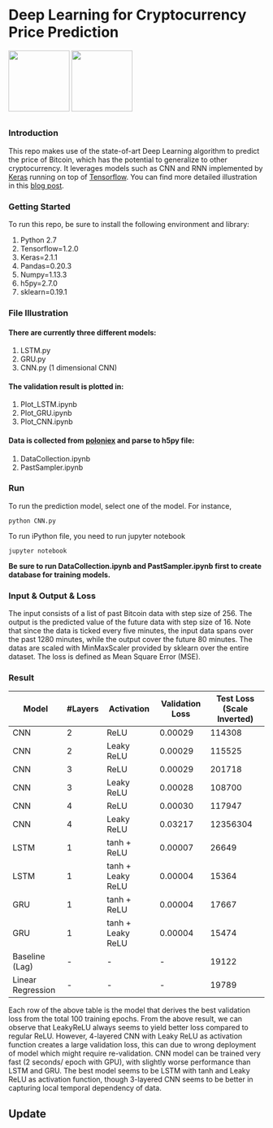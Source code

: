# Deep Learning for Cryptocurrency Price Prediction
<div float="left">
  <img src="https://www.tensorflow.org/images/tf_logo_transp.png" height="120" >
  <img src="https://s3.amazonaws.com/keras.io/img/keras-logo-2018-large-1200.png" height="120">
</div>
<div float="right">

</div>

## 

### Introduction
This repo makes use of the state-of-art Deep Learning algorithm to predict the price of Bitcoin, which has the potential to generalize to other cryptocurrency. It leverages models such as CNN and RNN implemented by [Keras](https://github.com/keras-team/keras) running on top of [Tensorflow](https://github.com/tensorflow/tensorflow). You can find more detailed illustration in this [blog post](https://blog.goodaudience.com/predicting-cryptocurrency-price-with-tensorflow-and-keras-e1674b0dc58a).

### Getting Started
To run this repo, be sure to install the following environment and library:

1. Python 2.7
2. Tensorflow=1.2.0
3. Keras=2.1.1
4. Pandas=0.20.3
5. Numpy=1.13.3
6. h5py=2.7.0
7. sklearn=0.19.1

### File Illustration
#### There are currently three different models:
1. LSTM.py
2. GRU.py
3. CNN.py (1 dimensional CNN)

#### The validation result is plotted in:
1. Plot_LSTM.ipynb
2. Plot_GRU.ipynb
3. Plot_CNN.ipynb

#### Data is collected from [poloniex](https://poloniex.com) and parse to h5py file:
1. DataCollection.ipynb
2. PastSampler.ipynb

### Run
To run the prediction model, select one of the model. For instance, 
```
python CNN.py
```
To run iPython file, you need to run jupyter notebook
```
jupyter notebook
```
__Be sure to run DataCollection.ipynb and PastSampler.ipynb first to create database for training models.__
### Input & Output & Loss
The input consists of a list of past Bitcoin data with step size of 256.
The output is the predicted value of the future data with step size of 16. Note that since the data is ticked every five minutes, the input data spans over the past 1280 minutes, while the output cover the future 80 minutes. The datas are scaled with MinMaxScaler provided by sklearn over the entire dataset. The loss is defined as Mean Square Error (MSE).

### Result
|Model | #Layers  |  Activation    | Validation Loss   |Test Loss (Scale Inverted) |
|----------| ------------- |------|-------| -----|
|   CNN    | 2       | ReLU       |    0.00029     | 114308 |
|   CNN    | 2       | Leaky ReLU       |    0.00029     | 115525 |
|   CNN    | 3       | ReLU       |    0.00029     | 201718 |
|   CNN    | 3       | Leaky ReLU       |    0.00028     | 108700 |
|   CNN    | 4       | ReLU       |    0.00030     | 117947 |
|   CNN    | 4       | Leaky ReLU       |    0.03217     | 12356304 |
|   LSTM    | 1      | tanh + ReLU       |    0.00007     | 26649 |
|   LSTM    | 1      | tanh + Leaky ReLU       |    0.00004     | 15364 |
|   GRU    | 1      | tanh + ReLU       |    0.00004     | 17667 |
|   GRU    | 1      | tanh + Leaky ReLU       |    0.00004     | 15474 |
|   Baseline (Lag)    | -     | -       |    -     | 19122 |
|   Linear Regression   | -     | -       |    -     | 19789 |



Each row of the above table is the model that derives the best validation loss from the total 100 training epochs. From the above result, we can observe that LeakyReLU always seems to yield better loss compared to regular ReLU. However, 4-layered CNN with Leaky ReLU as activation function creates a large validation loss, this can due to wrong deployment of model which might require re-validation. CNN model can be trained very fast (2 seconds/ epoch with GPU), with slightly worse performance than LSTM and GRU. The best model seems to be LSTM with tanh and Leaky ReLU as activation function, though 3-layered CNN seems to be better in capturing local temporal dependency of data.

## Update
